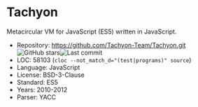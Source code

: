 # Tachyon

Metacircular VM for JavaScript (ES5) written in JavaScript.

* Repository: https://github.com/Tachyon-Team/Tachyon.git <img src="https://img.shields.io/github/stars/Tachyon-Team/Tachyon?label=&style=flat-square" alt="GitHub stars" title="GitHub stars"><img src="https://img.shields.io/github/last-commit/Tachyon-Team/Tachyon?label=&style=flat-square" alt="Last commit" title="Last commit">
* LOC:        58103 (`cloc --not_match_d="(test|programs)" source`)
* Language:   JavaScript
* License:    BSD-3-Clause
* Standard:   ES5
* Years:      2010-2012
* Parser:     YACC
